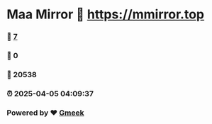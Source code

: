 # Maa Mirror :link: https://mmirror.top 
### :page_facing_up: [7](https://mmirror.top/tag.html) 
### :speech_balloon: 0 
### :hibiscus: 20538 
### :alarm_clock: 2025-04-05 04:09:37 
### Powered by :heart: [Gmeek](https://github.com/Meekdai/Gmeek)
